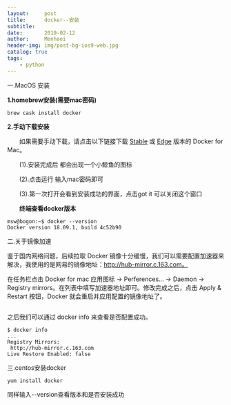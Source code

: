 ```yaml
---
layout:     post
title:      docker--安装
subtitle:   
date:       2019-02-12
author:     Menhaei
header-img: img/post-bg-ios9-web.jpg
catalog: true
tags:
    - python
---
```

一.MacOS 安装

**1.homebrew安装(需要mac密码)**

```
brew cask install docker
```

**2.手动下载安装**

　　如果需要手动下载，请点击以下链接下载 [Stable](https://download.docker.com/mac/stable/Docker.dmg) 或 [Edge](https://download.docker.com/mac/edge/Docker.dmg) 版本的 Docker for Mac。

　　(1).安装完成后 都会出现一个小鲸鱼的图标

　　(2).点击运行 输入mac密码即可

　　(3).第一次打开会看到安装成功的界面，点击got it 可以关闭这个窗口

　　**终端查看docker版本**

```
msw@bogon:~$ docker --version
Docker version 18.09.1, build 4c52b90
```

二.关于镜像加速

鉴于国内网络问题，后续拉取 Docker 镜像十分缓慢，我们可以需要配置加速器来解决，我使用的是网易的镜像地址：http://hub-mirror.c.163.com。

在任务栏点击 Docker for mac 应用图标 -> Perferences... -> Daemon -> Registry mirrors。在列表中填写加速器地址即可。修改完成之后，点击 Apply & Restart 按钮，Docker 就会重启并应用配置的镜像地址了。

<img src="https://img2018.cnblogs.com/blog/1432315/201902/1432315-20190212112419845-917308132.png" alt="" />

之后我们可以通过 docker info 来查看是否配置成功。

```
$ docker info
...
Registry Mirrors:
 http://hub-mirror.c.163.com
Live Restore Enabled: false
```

三.centos安装docker

```
yum install docker
```

同样输入--version查看版本和是否安装成功
